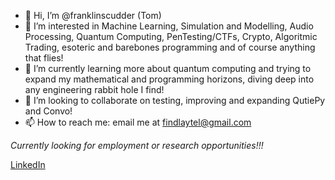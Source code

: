 - 👋 Hi, I’m @franklinscudder (Tom)
- 👀 I’m interested in Machine Learning, Simulation and Modelling, Audio Processing, Quantum Computing, PenTesting/CTFs, Crypto, Algoritmic Trading, esoteric and barebones programming and of course anything that flies!
- 🌱 I’m currently learning more about quantum computing and trying to expand my mathematical and programming horizons, diving deep into any engineering rabbit hole I find!
- 💞️ I’m looking to collaborate on testing, improving and expanding QutiePy and Convo!
- 📫 How to reach me: email me at findlaytel@gmail.com

*Currently looking for employment or research opportunities!!!*

[LinkedIn](https://www.linkedin.com/in/tom-findlay-a5a36413a/)
<!---
franklinscudder/franklinscudder is a ✨ special ✨ repository because its `README.md` (this file) appears on your GitHub profile.
You can click the Preview link to take a look at your changes.
--->
